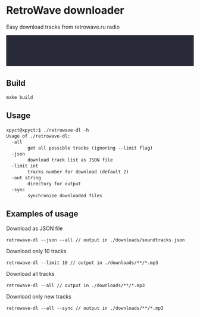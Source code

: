 # RetroWave downloader

Easy download tracks from retrowave.ru radio

![term](./term.svg)

## Build
```ssh
make build
```

## Usage

```ssh
xpyct@xpyct:$ ./retrowave-dl -h
Usage of ./retrowave-dl:
  -all
        get all possible tracks (ignoring --limit flag)
  -json
        download track list as JSON file
  -limit int
        tracks number for download (default 2)
  -out string
        directory for output
  -sync
        synchronize downloaded files

```

## Examples of usage

Download as JSON file
```ssh
retrowave-dl --json --all // output in ./downloads/soundtracks.json
```

Download only 10 tracks
```ssh
retrowave-dl --limit 10 // output in ./downloads/**/*.mp3
```
Download all tracks
```ssh
retrowave-dl --all // output in ./downloads/**/*.mp3
```

Download only new tracks
```ssh
retrowave-dl --all --sync // output in ./downloads/**/*.mp3
```